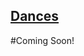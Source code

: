 <h2><u>Dances</u></h2>
#Coming Soon!


<!--<h4 style="color:yellow">When:May 19-21</h4>
####Come and watch the movies your friends have worked so hard to make
####This year, You! Yes,you! You the student get to vote for your favorite movie. Come to the gym at lunch on May 19th and 20th and watch the movies your friends have made. 
####Then you vote for your favorite movie, and on the 21st come in and find out who won!
-->
